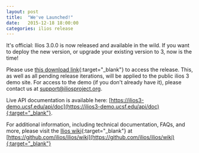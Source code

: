 ```yaml
---
layout: post
title:  "We've Launched!"
date:   2015-12-18 18:00:00
categories: ilios release
---
```


It's official: Ilios 3.0.0 is now released and available in the wild. If you want to deploy the new version, or upgrade your existing version to 3, now is the time!  

Please use [this download link](https://github.com/ilios/ilios/releases){:target="_blank"} to access the release. This, as well as all pending release iterations, will be applied to the public ilios 3 demo site. For access to the demo (if you don't already have it), please contact us at [support@iliosproject.org](mailto:support@iliosproject.org).

Live API documentation is available here: [https://ilios3-demo.ucsf.edu/api/doc](https://ilios3-demo.ucsf.edu/api/doc){:target="_blank"}.

For additional information, including technical documentation, FAQs, and more, please visit the [Ilios wiki](https://github.com/ilios/ilios/wiki){:target="_blank"} at [https://github.com/ilios/ilios/wiki](https://github.com/ilios/ilios/wiki){:target="_blank"}
